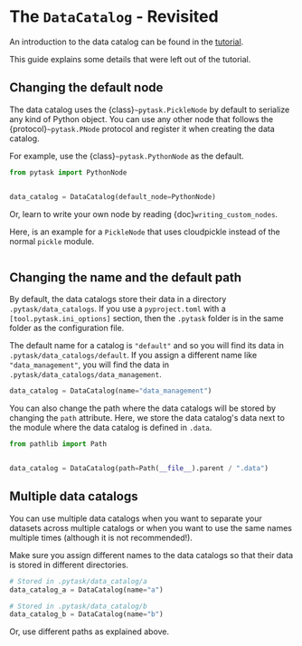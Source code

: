 # The `DataCatalog` - Revisited

An introduction to the data catalog can be found in the
[tutorial](../tutorials/using_a_data_catalog.md).

This guide explains some details that were left out of the tutorial.

## Changing the default node

The data catalog uses the {class}`~pytask.PickleNode` by default to serialize any kind
of Python object. You can use any other node that follows the {protocol}`~pytask.PNode`
protocol and register it when creating the data catalog.

For example, use the {class}`~pytask.PythonNode` as the default.

```python
from pytask import PythonNode


data_catalog = DataCatalog(default_node=PythonNode)
```

Or, learn to write your own node by reading {doc}`writing_custom_nodes`.

Here, is an example for a `PickleNode` that uses cloudpickle instead of the normal
`pickle` module.

```{literalinclude} ../../../docs_src/how_to_guides/the_data_catalog.py
```

## Changing the name and the default path

By default, the data catalogs store their data in a directory `.pytask/data_catalogs`.
If you use a `pyproject.toml` with a `[tool.pytask.ini_options]` section, then the
`.pytask` folder is in the same folder as the configuration file.

The default name for a catalog is `"default"` and so you will find its data in
`.pytask/data_catalogs/default`. If you assign a different name like
`"data_management"`, you will find the data in `.pytask/data_catalogs/data_management`.

```python
data_catalog = DataCatalog(name="data_management")
```

You can also change the path where the data catalogs will be stored by changing the
`path` attribute. Here, we store the data catalog's data next to the module where the
data catalog is defined in `.data`.

```python
from pathlib import Path


data_catalog = DataCatalog(path=Path(__file__).parent / ".data")
```

## Multiple data catalogs

You can use multiple data catalogs when you want to separate your datasets across
multiple catalogs or when you want to use the same names multiple times (although it is
not recommended!).

Make sure you assign different names to the data catalogs so that their data is stored
in different directories.

```python
# Stored in .pytask/data_catalog/a
data_catalog_a = DataCatalog(name="a")

# Stored in .pytask/data_catalog/b
data_catalog_b = DataCatalog(name="b")
```

Or, use different paths as explained above.
